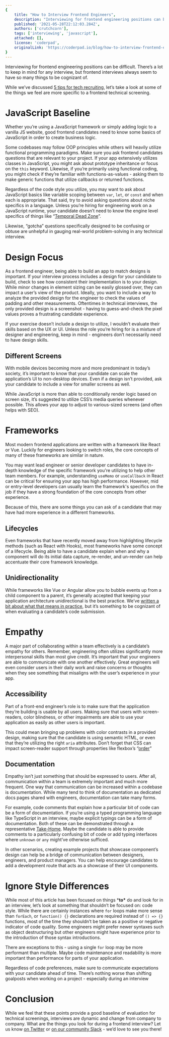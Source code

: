 ```yaml
---
{
    title: "How to Interview Frontend Engineers",
    description: "Interviewing for frontend engineering positions can be difficult. Let's walk through some things you should focus on while interviewing.",
    published: '2021-05-28T22:12:03.284Z',
    authors: ['crutchcorn'],
    tags: ['interviewing', 'javascript'],
    attached: [],
    license: 'coderpad',
    originalLink: 'https://coderpad.io/blog/how-to-interview-frontend-engineers/'
}
---
```


Interviewing for frontend engineering positions can be difficult. There’s a lot to keep in mind for any interview, but frontend interviews always seem to have so many things to be cognizant of. 

While we’ve discussed [5 tips for tech recruiting](https://coderpad.io/blog/5-tips-for-tech-recruiting/), let’s take a look at some of the things we feel are more specific to a frontend technical screening.

# JavaScript Baseline

Whether you’re using a JavaScript framework or simply adding logic to a vanilla JS website, good frontend candidates need to know some basics of JavaScript in order to create business logic.

Some codebases may follow OOP principles while others will heavily utilize functional programming paradigms. Make sure you ask frontend candidates questions that are relevant to your project. If your app extensively utilizes classes in JavaScript, you might ask about prototype inheritance or focus on the `this` keyword. Likewise, if you’re primarily using functional coding, you might check if they’re familiar with functions-as-values - asking them to make generic functions that utilize callbacks or returned functions.

Regardless of the code style you utilize, you may want to ask about JavaScript basics like variable scoping between `var`, `let`, or `const` and when each is appropriate. That said, try to avoid asking questions about niche specifics in a language. Unless you’re hiring for engineering work on a JavaScript runtime, your candidate doesn’t need to know the engine level specifics of things like “[Temporal Dead Zone](https://2ality.com/2015/10/why-tdz.html)”. 

Likewise, “gotcha” questions specifically designed to be confusing or obtuse are unhelpful in gauging real-world problem-solving in any technical interview.

# Design Focus

As a frontend engineer, being able to build an app to match designs is important. If your interview process includes a design for your candidate to build, check to see how consistent their implementation is to your design. While minor changes in element sizing can be easily glossed over, they can impact a user’s view of the product. Ideally, you want to include a way to analyze the provided design for the engineer to check the values of padding and other measurements. Oftentimes in technical interviews, the only provided design is a screenshot - having to guess-and-check the pixel values proves a frustrating candidate experience.

If your exercise doesn’t include a design to utilize, I wouldn’t evaluate their skills based on the UX or UI. Unless the role you’re hiring for is a mixture of designer and engineering, keep in mind - engineers don’t necessarily need to have design skills.

## Different Screens

With mobile devices becoming more and more predominant in today’s society, it’s important to know that your candidate can scale the application’s UI to non-desktop devices. Even if a design isn’t provided, ask your candidate to include a view for smaller screens as well.


While JavaScript is more than able to conditionally render logic based on screen size, it’s suggested to utilize CSS’s media queries whenever possible. This allows your app to adjust to various-sized screens (and often helps with SEO).

# Frameworks

Most modern frontend applications are written with a framework like React or Vue. Luckily for engineers looking to switch roles, the core concepts of many of these frameworks are similar in nature.

You may want lead engineer or senior developer candidates to have in-depth knowledge of the specific framework you're utilizing to help other team members. For example, understanding `useMemo` or `useCallback` in React can be critical for ensuring your app has high performance. However, mid or entry-level developers can usually learn the framework's specifics on the job if they have a strong foundation of the core concepts from other experience.

Because of this, there are some things you can ask of a candidate that may have had more experience in a different frameworks.

## Lifecycles

Even frameworks that have recently moved away from highlighting lifecycle methods (such as React with Hooks), most frameworks have some concept of a lifecycle. Being able to have a candidate explain when and why a component will do its initial data capture, re-render, and un-render can help accentuate their core framework knowledge.

## Unidirectionality

While frameworks like Vue or Angular allow you to bubble events up from a child component to a parent, it’s generally accepted that keeping your application architecture unidirectional is the best practice. We’ve [written a bit about what that means in practice](https://coderpad.io/blog/master-react-unidirectional-data-flow/), but it’s something to be cognizant of when evaluating a candidate’s code submission.

# Empathy

A major part of collaborating within a team effectively is a candidate’s empathy for others. Remember, engineering often utilizes significantly more interpersonal skills than most give credit. It’s important that your engineers are able to communicate with one another effectively. Great engineers will even consider users in their daily work and raise concerns or thoughts when they see something that misaligns with the user’s experience in your app.

## Accessibility

Part of a front-end engineer’s role is to make sure that the application they’re building is usable by all users. Making sure that users with screen-readers, color blindness, or other impairments are able to use your application as easily as other users is important. 

This could mean bringing up problems with color contrasts in a provided design, making sure that the candidate is using semantic HTML, or even that they’re utilizing the right `aria` attributes. Don’t forget that CSS can impact screen-reader support through properties like flexbox’s “[order](https://developer.mozilla.org/en-US/docs/Web/CSS/order)”

## Documentation

Empathy isn’t just something that should be expressed to users. After all, communication within a team is extremely important and much more frequent. One way that communication can be increased within a codebase is documentation. While many tend to think of documentation as dedicated docs pages shared with engineers, documentation can take many forms.

For example, code comments that explain how a particular bit of code can be a form of documentation. If you’re using a typed programming language like TypeScript in an interview, maybe explicit typings can be a form of documentation. Both of these can be demonstrated through a representative [Take-Home](https://coderpad.io/blog/hire-better-faster-and-in-a-more-human-way-with-take-homes/). Maybe the candidate is able to provide comments to a particularly confusing bit of code or add typing interfaces where `unknown` or `any` might’ve otherwise sufficed.


In other scenarios, creating example projects that showcase component’s design can help be a bridge of communication between designers, engineers, and product managers. You can help encourage candidates to add a development route that acts as a showcase of their UI components.

# Ignore Style Differences

While most of this article has been focused on things ***to\*** do and look for in an interview, let’s look at something that shouldn’t be focused on: code style. While there are certainly instances where `for` loops make more sense than `forEach`, or `function() {}` declarations are required instead of `() => {}` functions, most of the time they shouldn’t be taken as a positive or negative indicator of code quality. Some engineers might prefer newer syntaxes such as object destructuring but other engineers might have experience prior to the introduction of those syntax introductions.

There are exceptions to this - using a single `for` loop may be more performant than multiple. Maybe code maintenance and readability is more important than performance for parts of your application.

Regardless of code preferences, make sure to communicate expectations with your candidate ahead of time. There’s nothing worse than shifting goalposts when working on a project - especially during an interview

# Conclusion

While we feel that these points provide a good baseline of evaluation for technical screenings, interviews are dynamic and change from company to company. What are the things you look for during a frontend interview? Let us know [on Twitter](https://twitter.com/coderpad) or [on our community Slack](https://bit.ly/coderpad-slack) - we’d love to see you there!
